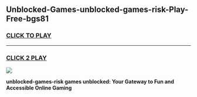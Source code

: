 
## Unblocked-Games-unblocked-games-risk-Play-Free-bgs81
<h3>
<a href="https://premium76.site?title=unblocked-games-risk&ref=18A1">CLICK TO PLAY</a></h3>
<hr>

<h3>
<a href="https://premium76.site?title=unblocked-games-risk&ref=18A1">CLICK 2 PLAY</a>
  
</h3>

<a href="https://premium76.site?title=unblocked-games-risk&ref=18A1"><img src="https://clearcache.store/games.png"></a>


**unblocked-games-risk games unblocked: Your Gateway to Fun and Accessible Online Gaming**
